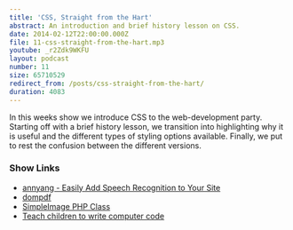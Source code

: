 ```yaml
---
title: 'CSS, Straight from the Hart'
abstract: An introduction and brief history lesson on CSS.
date: 2014-02-12T22:00:00.000Z
file: 11-css-straight-from-the-hart.mp3
youtube: _r2Zdk9WKFU
layout: podcast
number: 11
size: 65710529
redirect_from: /posts/css-straight-from-the-hart/
duration: 4083
---
```


In this weeks show we introduce CSS to the web-development party.
Starting off with a brief history lesson, we transition into highlighting why it is useful and the different types of styling options available.
Finally, we put to rest the confusion between the different versions.


### Show Links

- [annyang - Easily Add Speech Recognition to Your Site](http://jquery-plugins.net/annyang-easily-add-speech-recognition-to-your-site)
- [dompdf](http://dompdf.github.io/)
- [SimpleImage PHP Class](https://gist.github.com/miguelxt/908143)
- [Teach children to write computer code](http://www.youtube.com/watch?v=-7x7GYItzS4)
